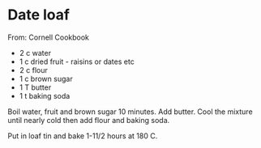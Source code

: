# Date loaf 
From: Cornell Cookbook

* 2 c water
* 1 c dried fruit - raisins or dates etc 
* 2 c flour
* 1 c brown sugar
* 1 T butter
* 1 t baking soda

Boil water, fruit and brown sugar 10 minutes.  Add butter.  Cool the mixture until nearly cold then add flour and baking soda.  

Put in loaf tin and bake 1-11/2 hours at 180 C.


